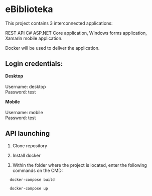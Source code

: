 # eBiblioteka

This project contains 3 interconnected applications:<br/>

REST API C# ASP.NET Core application, Windows forms application, Xamarin mobile application.<br/>

Docker will be used to deliver the application.<br/>

## Login credentials:

**Desktop**<br/><br/>
Username: desktop<br/>
Password: test

**Mobile**<br/><br/>
Username: mobile<br/>
Password: test

## API launching

1. Clone repository<br/>

1. Install docker<br/>

1. Within the folder where the project is located, enter the following commands on the CMD:<br/>
```
  docker-compose build
```
```
  docker-compose up
```
